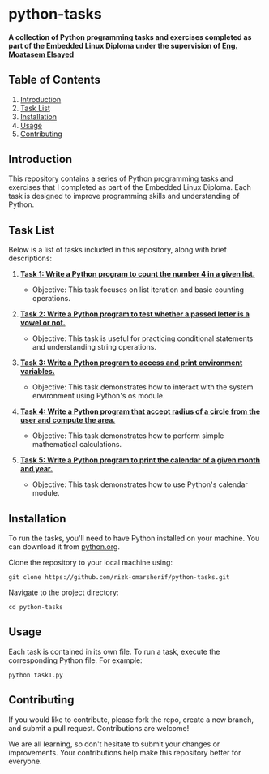 # python-tasks

#### A collection of Python programming tasks and exercises completed as part of the Embedded Linux Diploma under the supervision of [Eng. Moatasem Elsayed](https://www.linkedin.com/in/moatasem-el-sayed/)

## Table of Contents
1. [Introduction](#introduction)
2. [Task List](#task-list)
3. [Installation](#installation)
4. [Usage](#usage)
5. [Contributing](#contributing)

## Introduction
This repository contains a series of Python programming tasks and exercises that I completed as part of the Embedded Linux Diploma. Each task is designed to improve programming skills and understanding of Python.

## Task List
Below is a list of tasks included in this repository, along with brief descriptions:

1. **[Task 1: Write a Python program to count the number 4 in a given list.](task1.py)**
   - Objective: This task focuses on list iteration and basic counting operations.

2. **[Task 2: Write a Python program to test whether a passed letter is a vowel or not.](task2.py)**
   - Objective: This task is useful for practicing conditional statements and understanding string operations.

3. **[Task 3: Write a Python program to access and print environment variables.](task3.py)**
   - Objective: This task demonstrates how to interact with the system environment using Python's os module.

4. **[Task 4: Write a Python program that accept radius of a circle from the user and compute the area.](task4.py)**
   - Objective: This task demonstrates how to perform simple mathematical calculations.

5. **[Task 5: Write a Python program to print the calendar of a given month and year.](task5.py)**
   - Objective: This task demonstrates how to use Python's calendar module.

## Installation
To run the tasks, you'll need to have Python installed on your machine. You can download it from [python.org](https://www.python.org/).

Clone the repository to your local machine using:
```
git clone https://github.com/rizk-omarsherif/python-tasks.git
```

Navigate to the project directory:
```
cd python-tasks
```

## Usage

Each task is contained in its own file. To run a task, execute the corresponding Python file. For example:
```
python task1.py
```

## Contributing

If you would like to contribute, please fork the repo, create a new branch, and submit a pull request. Contributions are welcome!

We are all learning, so don't hesitate to submit your changes or improvements. Your contributions help make this repository better for everyone.
